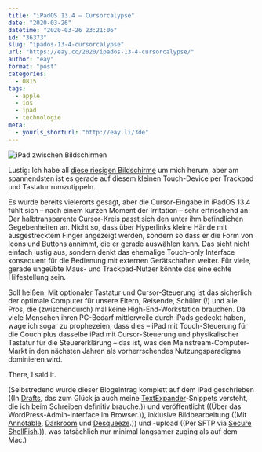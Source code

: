 ```yaml
---
title: "iPadOS 13.4 – Cursorcalypse"
date: "2020-03-26"
datetime: "2020-03-26 23:21:06"
id: "36373"
slug: "ipados-13-4-cursorcalypse"
url: "https://eay.cc/2020/ipados-13-4-cursorcalypse/"
author: "eay"
format: "post"
categories:
  - 0815
tags:
  - apple
  - ios
  - ipad
  - technologie
meta:
  - yourls_shorturl: "http://eay.li/3de"
---
```


![iPad zwischen Bildschirmen](https://eay.cc/uploads/2020/ipados.jpeg)

Lustig: Ich habe all [diese riesigen Bildschirme](https://eay.cc/2020/eventuell-habe-ich-das-mit-dem-home-office-uebertrieben/) um mich herum, aber am spannendsten ist es gerade auf diesem kleinen Touch-Device per Trackpad und Tastatur rumzutippeln.

Es wurde bereits vielerorts gesagt, aber die Cursor-Eingabe in iPadOS 13.4 fühlt sich – nach einem kurzen Moment der Irritation – sehr erfrischend an: Der halbtransparente Cursor-Kreis passt sich den unter ihm befindlichen Gegeben­heiten an. Nicht so, dass über Hyperlinks kleine Hände mit ausgestrecktem Finger angezeigt werden, sondern so dass er die Form von Icons und Buttons annimmt, die er gerade auswählen kann. Das sieht nicht einfach lustig aus, sondern denkt das ehemalige Touch-only Interface konsequent für die Bedienung mit externen Gerätschaften weiter. Für viele, gerade ungeübte Maus- und Trackpad-Nutzer könnte das eine echte Hilfestellung sein.

Soll heißen: Mit optionaler Tastatur und Cursor-Steuerung ist das sicherlich der optimale Computer für unsere Eltern, Reisende, Schüler (!) und alle Pros, die (zwischendurch) mal keine High-End-Workstation brauchen. Da viele Menschen ihren PC-Bedarf mittlerweile durch iPads gedeckt haben, wage ich sogar zu prophezeien, dass dies – iPad mit Touch-Steuerung für die Couch plus dasselbe iPad mit Cursor-Steuerung und physikalischer Tastatur für die Steuererklärung – das ist, was den Mainstream-Computer-Markt in den nächsten Jahren als vorherrschendes Nutzungsparadigma dominieren wird.

There, I said it.

(Selbstredend wurde dieser Blogeintrag komplett auf dem iPad geschrieben ((In [Drafts](https://getdrafts.com/), das zum Glück ja auch meine [TextExpander](https://textexpander.com/)\-Snippets versteht, die ich beim Schreiben definitiv brauche.)) und veröffentlicht ((Über das WordPress-Admin-Interface im Browser.)), inklusive Bildbearbeitung ((Mit [Annotable](https://apps.apple.com/de/app/annotable-bilder-annotieren/id1099850421), [Darkroom](https://darkroom.co/) und [Desqueeze](https://apps.apple.com/de/app/desqueeze-batch-resizer/id1046809993).)) und -upload ((Per SFTP via [Secure ShellFish](https://secureshellfish.app/).)), was tatsächlich nur minimal langsamer zuging als auf dem Mac.)
